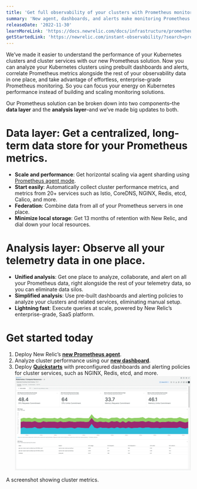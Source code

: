 ```yaml
---
title: 'Get full observability of your clusters with Prometheus monitoring that scales as you grow.'
summary: 'New agent, dashboards, and alerts make monitoring Prometheus metrics easier than ever'
releaseDate: '2022-11-30'
learnMoreLink: 'https://docs.newrelic.com/docs/infrastructure/prometheus-integrations/install-configure-prometheus-agent/install-prometheus-agent/' 
getStartedLink: 'https://newrelic.com/instant-observability/?search=prometheus'
---
```


We’ve made it easier to understand the performance of your Kubernetes clusters and cluster services with our new Prometheus solution. Now you can analyze your Kubernetes clusters using prebuilt dashboards and alerts, correlate Prometheus metrics alongside the rest of your observability data in one place, and take advantage of effortless, enterprise-grade Prometheus monitoring. So you can focus your energy on Kubernetes performance instead of building and scaling monitoring solutions.

Our Prometheus solution can be broken down into two components–the **data layer** and the **analysis layer**–and we’ve made big updates to both.

# **Data layer**: Get a centralized, long-term data store for your Prometheus metrics.
- **Scale and performance**: Get horizontal scaling via agent sharding using [Prometheus agent mode](https://prometheus.io/blog/2021/11/16/agent/).
- **Start easily**: Automatically collect cluster performance metrics, and metrics from 20+ services such as Istio, CoreDNS, NGINX, Redis, etcd, Calico, and more.
- **Federation**: Combine data from all of your Prometheus servers in one place.
- **Minimize local storage**: Get 13 months of retention with New Relic, and dial down your local resources.

# **Analysis layer**: Observe all your telemetry data in one place.
- **Unified analysis**: Get one place to analyze, collaborate, and alert on all your Prometheus data, right alongside the rest of your telemetry data, so you can eliminate data silos.
- **Simplified analysis**: Use pre-built dashboards and alerting policies to analyze your clusters and related services, eliminating manual setup.
- **Lightning fast**: Execute queries at scale, powered by New Relic’s enterprise-grade, SaaS platform.

# Get started today
1. Deploy New Relic’s [**new Prometheus agent**](https://docs.newrelic.com/docs/infrastructure/prometheus-integrations/install-configure-prometheus-agent/install-prometheus-agent/).
2. Analyze cluster performance using our [**new dashboard**](https://newrelic.com/instant-observability/kubernetes-prometheus).
3. Deploy [**Quickstarts**](https://newrelic.com/instant-observability/?search=prometheus) with preconfigured dashboards and alerting policies for cluster services, such as NGINX, Redis, etcd, and more.
![A screenshot showing cluster metrics.](./images/Prometheus.webp "A screenshot showing cluster metrics.")

<figcaption>A screenshot showing cluster metrics.</figcaption>
